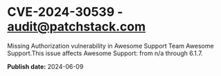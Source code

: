 # CVE-2024-30539 - audit@patchstack.com

Missing Authorization vulnerability in Awesome Support Team Awesome Support.This issue affects Awesome Support: from n/a through 6.1.7.

**Publish date:** 2024-06-09
